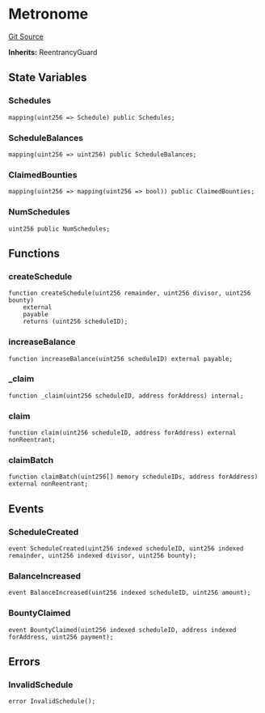 # Metronome
[Git Source](https://github.com/G7DAO/protocol/blob/874893f46ced0a2b968b4e0f586d9ae4b81435ce/contracts/metronome/Metronome.sol)

**Inherits:**
ReentrancyGuard


## State Variables
### Schedules

```solidity
mapping(uint256 => Schedule) public Schedules;
```


### ScheduleBalances

```solidity
mapping(uint256 => uint256) public ScheduleBalances;
```


### ClaimedBounties

```solidity
mapping(uint256 => mapping(uint256 => bool)) public ClaimedBounties;
```


### NumSchedules

```solidity
uint256 public NumSchedules;
```


## Functions
### createSchedule


```solidity
function createSchedule(uint256 remainder, uint256 divisor, uint256 bounty)
    external
    payable
    returns (uint256 scheduleID);
```

### increaseBalance


```solidity
function increaseBalance(uint256 scheduleID) external payable;
```

### _claim


```solidity
function _claim(uint256 scheduleID, address forAddress) internal;
```

### claim


```solidity
function claim(uint256 scheduleID, address forAddress) external nonReentrant;
```

### claimBatch


```solidity
function claimBatch(uint256[] memory scheduleIDs, address forAddress) external nonReentrant;
```

## Events
### ScheduleCreated

```solidity
event ScheduleCreated(uint256 indexed scheduleID, uint256 indexed remainder, uint256 indexed divisor, uint256 bounty);
```

### BalanceIncreased

```solidity
event BalanceIncreased(uint256 indexed scheduleID, uint256 amount);
```

### BountyClaimed

```solidity
event BountyClaimed(uint256 indexed scheduleID, address indexed forAddress, uint256 payment);
```

## Errors
### InvalidSchedule

```solidity
error InvalidSchedule();
```

